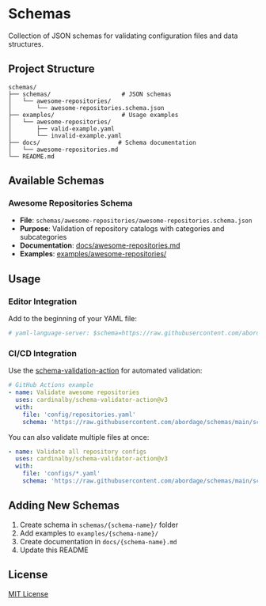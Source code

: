 # Schemas

Collection of JSON schemas for validating configuration files and data structures.

## Project Structure

```
schemas/
├── schemas/                    # JSON schemas
│   └── awesome-repositories/
│       └── awesome-repositories.schema.json
├── examples/                   # Usage examples
│   └── awesome-repositories/
│       ├── valid-example.yaml
│       └── invalid-example.yaml
├── docs/                      # Schema documentation
│   └── awesome-repositories.md
└── README.md
```

## Available Schemas

### Awesome Repositories Schema
- **File**: `schemas/awesome-repositories/awesome-repositories.schema.json`
- **Purpose**: Validation of repository catalogs with categories and subcategories
- **Documentation**: [docs/awesome-repositories.md](docs/awesome-repositories.md)
- **Examples**: [examples/awesome-repositories/](examples/awesome-repositories/)

## Usage

### Editor Integration

Add to the beginning of your YAML file:

```yaml
# yaml-language-server: $schema=https://raw.githubusercontent.com/abordage/schemas/main/schemas/awesome-repositories/awesome-repositories.schema.json
```

### CI/CD Integration

Use the [schema-validation-action](https://github.com/marketplace/actions/schema-validation-action) for automated validation:

```yaml
# GitHub Actions example
- name: Validate awesome repositories
  uses: cardinalby/schema-validator-action@v3
  with:
    file: 'config/repositories.yaml'
    schema: 'https://raw.githubusercontent.com/abordage/schemas/main/schemas/awesome-repositories/awesome-repositories.schema.json'
```

You can also validate multiple files at once:

```yaml
- name: Validate all repository configs
  uses: cardinalby/schema-validator-action@v3
  with:
    file: 'configs/*.yaml'
    schema: 'https://raw.githubusercontent.com/abordage/schemas/main/schemas/awesome-repositories/awesome-repositories.schema.json'
```

## Adding New Schemas

1. Create schema in `schemas/{schema-name}/` folder
2. Add examples to `examples/{schema-name}/`
3. Create documentation in `docs/{schema-name}.md`
4. Update this README

## License

[MIT License](LICENSE)
